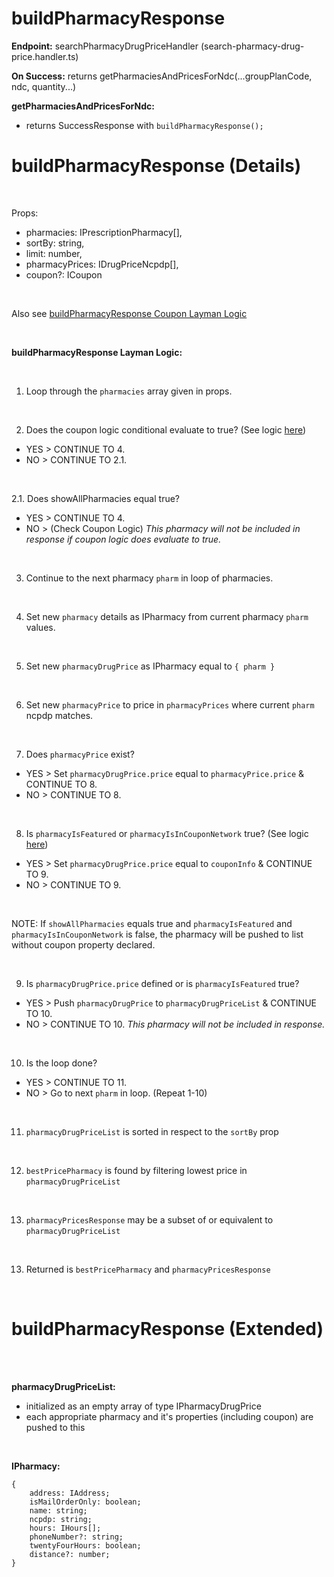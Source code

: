 # buildPharmacyResponse

**Endpoint:** searchPharmacyDrugPriceHandler
(search-pharmacy-drug-price.handler.ts)<br />

**On Success:** returns getPharmaciesAndPricesForNdc(...groupPlanCode, ndc,
quantity...)<br />

**getPharmaciesAndPricesForNdc:**<br />

- returns SuccessResponse with `buildPharmacyResponse();`

# buildPharmacyResponse (Details)

<br />

Props:<br />

- pharmacies: IPrescriptionPharmacy[],
- sortBy: string,
- limit: number,
- pharmacyPrices: IDrugPriceNcpdp[],
- coupon?: ICoupon

<br />

Also see [buildPharmacyResponse Coupon Layman Logic](../coupon/coupon-readme.md)

<br />

**buildPharmacyResponse Layman Logic:**

<br />

1. Loop through the `pharmacies` array given in props.

<br />

2. Does the coupon logic conditional evaluate to true? (See logic
   [here](../coupon/coupon-readme.md))<br />

- YES > CONTINUE TO 4.
- NO > CONTINUE TO 2.1.

<br />

2.1. Does showAllPharmacies equal true?

- YES > CONTINUE TO 4.
- NO > (Check Coupon Logic) _This pharmacy will not be included in response if coupon logic does evaluate to true._

<br />

3. Continue to the next pharmacy `pharm` in loop of pharmacies.

<br />

4. Set new `pharmacy` details as IPharmacy from current pharmacy `pharm` values.

<br />

5. Set new `pharmacyDrugPrice` as IPharmacy equal to `{ pharm }`

<br />

6. Set new `pharmacyPrice` to price in `pharmacyPrices` where current `pharm`
   ncpdp matches.

<br />

7. Does `pharmacyPrice` exist?<br />

- YES > Set `pharmacyDrugPrice.price` equal to `pharmacyPrice.price` & CONTINUE
  TO 8.
- NO > CONTINUE TO 8.

<br />

8. Is `pharmacyIsFeatured` or `pharmacyIsInCouponNetwork` true? (See logic [here](../coupon/coupon-readme.md))<br />

- YES > Set `pharmacyDrugPrice.price` equal to `couponInfo` & CONTINUE TO 9.
- NO > CONTINUE TO 9.

<br />

NOTE: If `showAllPharmacies` equals true and `pharmacyIsFeatured` and `pharmacyIsInCouponNetwork` is false, the pharmacy will be pushed to list without coupon property declared.

<br />

9. Is `pharmacyDrugPrice.price` defined or is `pharmacyIsFeatured` true?<br />

- YES > Push `pharmacyDrugPrice` to `pharmacyDrugPriceList` & CONTINUE TO 10.
- NO > CONTINUE TO 10. _This pharmacy will not be included in response._

<br />

10. Is the loop done?<br />

- YES > CONTINUE TO 11.
- NO > Go to next `pharm` in loop. (Repeat 1-10)

<br />

11. `pharmacyDrugPriceList` is sorted in respect to the `sortBy` prop

<br />

12. `bestPricePharmacy` is found by filtering lowest price in
    `pharmacyDrugPriceList`

<br />

13. `pharmacyPricesResponse` may be a subset of or equivalent to
    `pharmacyDrugPriceList`

<br />

13. Returned is `bestPricePharmacy` and `pharmacyPricesResponse`

<br />

# buildPharmacyResponse (Extended)

<br />
<br />

**pharmacyDrugPriceList:**<br />

- initialized as an empty array of type IPharmacyDrugPrice
- each appropriate pharmacy and it's properties (including coupon) are pushed to
  this

<br />

**IPharmacy:**<br />

```
{
    address: IAddress;
    isMailOrderOnly: boolean;
    name: string;
    ncpdp: string;
    hours: IHours[];
    phoneNumber?: string;
    twentyFourHours: boolean;
    distance?: number;
}
```
